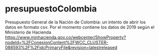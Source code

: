 # presupuestoColombia
Presupuesto General de la Nación de Colombia:  un intento de abrir los datos en formato csv. Por el momento contiene los datos de 2019 según el Ministerio de Hacienda https://www.minhacienda.gov.co/webcenter/ShowProperty?nodeId=%2FConexionContent%2FWCC_CLUSTER-088593%2F%2FidcPrimaryFile&revision=latestreleased
